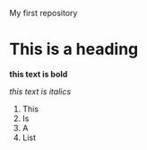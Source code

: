 My first repository


# This is a heading

**this text is bold**

*this text is italics*

1. This
2. Is
3. A 
4. List
